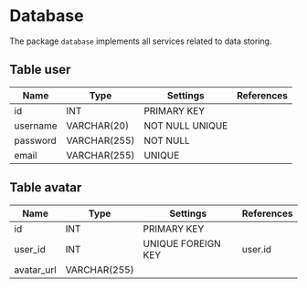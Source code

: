 # Database

The package `database` implements all services related to data storing.

## Table user

| Name     | Type         | Settings        | References |
| -------- | ------------ | --------------- | ---------- |
| id       | INT          | PRIMARY KEY     |            |
| username | VARCHAR(20)  | NOT NULL UNIQUE |            |
| password | VARCHAR(255) | NOT NULL        |            |
| email    | VARCHAR(255) | UNIQUE          |            |

## Table avatar

| Name       | Type         | Settings           | References |
| ---------- | ------------ | ------------------ | ---------- |
| id         | INT          | PRIMARY KEY        |            |
| user_id    | INT          | UNIQUE FOREIGN KEY | user.id    |
| avatar_url | VARCHAR(255) |                    |            |
